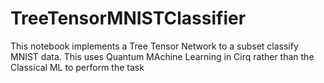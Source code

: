 # TreeTensorMNISTClassifier
This notebook implements a Tree Tensor Network to a subset classify MNIST data. This uses Quantum MAchine Learning in Cirq rather than the Classical ML to perform the task
